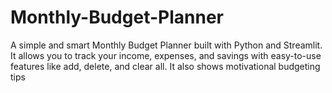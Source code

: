 # Monthly-Budget-Planner
A simple and smart Monthly Budget Planner built with Python and Streamlit. It allows you to track your income, expenses, and savings with easy-to-use features like add, delete, and clear all. It also shows motivational budgeting tips
